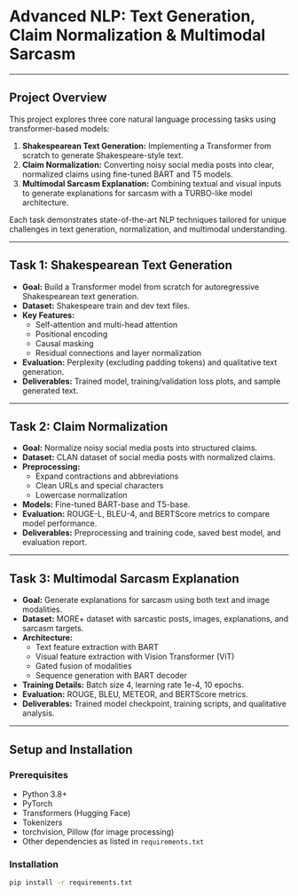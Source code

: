 # Advanced NLP: Text Generation, Claim Normalization & Multimodal Sarcasm

---

## Project Overview

This project explores three core natural language processing tasks using transformer-based models:

1. **Shakespearean Text Generation:** Implementing a Transformer from scratch to generate Shakespeare-style text.  
2. **Claim Normalization:** Converting noisy social media posts into clear, normalized claims using fine-tuned BART and T5 models.  
3. **Multimodal Sarcasm Explanation:** Combining textual and visual inputs to generate explanations for sarcasm with a TURBO-like model architecture.

Each task demonstrates state-of-the-art NLP techniques tailored for unique challenges in text generation, normalization, and multimodal understanding.

---

## Task 1: Shakespearean Text Generation

- **Goal:** Build a Transformer model from scratch for autoregressive Shakespearean text generation.  
- **Dataset:** Shakespeare train and dev text files.  
- **Key Features:**  
  - Self-attention and multi-head attention  
  - Positional encoding  
  - Causal masking  
  - Residual connections and layer normalization  
- **Evaluation:** Perplexity (excluding padding tokens) and qualitative text generation.  
- **Deliverables:** Trained model, training/validation loss plots, and sample generated text.

---

## Task 2: Claim Normalization

- **Goal:** Normalize noisy social media posts into structured claims.  
- **Dataset:** CLAN dataset of social media posts with normalized claims.  
- **Preprocessing:**  
  - Expand contractions and abbreviations  
  - Clean URLs and special characters  
  - Lowercase normalization  
- **Models:** Fine-tuned BART-base and T5-base.  
- **Evaluation:** ROUGE-L, BLEU-4, and BERTScore metrics to compare model performance.  
- **Deliverables:** Preprocessing and training code, saved best model, and evaluation report.

---

## Task 3: Multimodal Sarcasm Explanation

- **Goal:** Generate explanations for sarcasm using both text and image modalities.  
- **Dataset:** MORE+ dataset with sarcastic posts, images, explanations, and sarcasm targets.  
- **Architecture:**  
  - Text feature extraction with BART  
  - Visual feature extraction with Vision Transformer (ViT)  
  - Gated fusion of modalities  
  - Sequence generation with BART decoder  
- **Training Details:** Batch size 4, learning rate 1e-4, 10 epochs.  
- **Evaluation:** ROUGE, BLEU, METEOR, and BERTScore metrics.  
- **Deliverables:** Trained model checkpoint, training scripts, and qualitative analysis.

---

## Setup and Installation

### Prerequisites

- Python 3.8+  
- PyTorch  
- Transformers (Hugging Face)  
- Tokenizers  
- torchvision, Pillow (for image processing)  
- Other dependencies as listed in `requirements.txt`

### Installation

```bash
pip install -r requirements.txt
